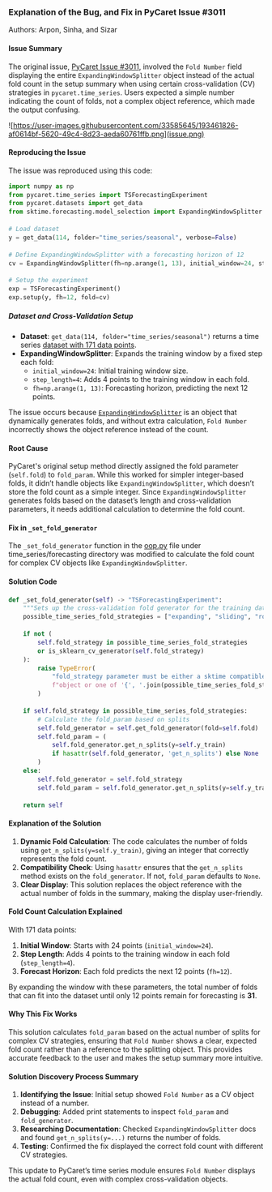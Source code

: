 ### Explanation of the Bug, and Fix in PyCaret Issue #3011
Authors: Arpon, Sinha, and Sizar

#### Issue Summary
The original issue, [PyCaret Issue #3011](https://github.com/pycaret/pycaret/issues/3011), involved the `Fold Number` field displaying the entire `ExpandingWindowSplitter` object instead of the actual fold count in the setup summary when using certain cross-validation (CV) strategies in `pycaret.time_series`. Users expected a simple number indicating the count of folds, not a complex object reference, which made the output confusing.  

![https://user-images.githubusercontent.com/33585645/193461826-af0614bf-5620-49c4-8d23-aeda60761ffb.png](issue.png)

#### Reproducing the Issue

The issue was reproduced using this code:

```python
import numpy as np
from pycaret.time_series import TSForecastingExperiment
from pycaret.datasets import get_data
from sktime.forecasting.model_selection import ExpandingWindowSplitter

# Load dataset
y = get_data(114, folder="time_series/seasonal", verbose=False)

# Define ExpandingWindowSplitter with a forecasting horizon of 12
cv = ExpandingWindowSplitter(fh=np.arange(1, 13), initial_window=24, step_length=4)

# Setup the experiment
exp = TSForecastingExperiment()
exp.setup(y, fh=12, fold=cv)
```

##### Dataset and Cross-Validation Setup

- **Dataset**: `get_data(114, folder="time_series/seasonal")` returns a time series [dataset with 171 data points](https://github.com/bennColl-cs4387/sizar/blob/main/group-fix/dataset_114.csv). 
- **ExpandingWindowSplitter**: Expands the training window by a fixed step each fold:
  - `initial_window=24`: Initial training window size.
  - `step_length=4`: Adds 4 points to the training window in each fold.
  - `fh=np.arange(1, 13)`: Forecasting horizon, predicting the next 12 points.

The issue occurs because [`ExpandingWindowSplitter`](https://sktime-backup.readthedocs.io/en/v0.11.4/api_reference/auto_generated/sktime.forecasting.model_selection.ExpandingWindowSplitter.html) is an object that dynamically generates folds, and without extra calculation, `Fold Number` incorrectly shows the object reference instead of the count.

#### Root Cause

PyCaret's original setup method directly assigned the fold parameter (`self.fold`) to `fold_param`. While this worked for simpler integer-based folds, it didn’t handle objects like `ExpandingWindowSplitter`, which doesn’t store the fold count as a simple integer. Since `ExpandingWindowSplitter` generates folds based on the dataset’s length and cross-validation parameters, it needs additional calculation to determine the fold count.

#### Fix in `_set_fold_generator`

The `_set_fold_generator` function in the [oop.py](https://github.com/pycaret/pycaret/blob/97649adf8965fd02831c14982a48323b6ce7de4c/pycaret/time_series/forecasting/oop.py#L967) file under time_series/forecasting directory was modified to calculate the fold count for complex CV objects like `ExpandingWindowSplitter`.

#### Solution Code

```python
def _set_fold_generator(self) -> "TSForecastingExperiment":
    """Sets up the cross-validation fold generator for the training dataset."""
    possible_time_series_fold_strategies = ["expanding", "sliding", "rolling"]

    if not (
        self.fold_strategy in possible_time_series_fold_strategies
        or is_sklearn_cv_generator(self.fold_strategy)
    ):
        raise TypeError(
            "fold_strategy parameter must be either a sktime compatible CV generator "
            f"object or one of '{', '.join(possible_time_series_fold_strategies)}'."
        )

    if self.fold_strategy in possible_time_series_fold_strategies:
        # Calculate the fold_param based on splits
        self.fold_generator = self.get_fold_generator(fold=self.fold)
        self.fold_param = (
            self.fold_generator.get_n_splits(y=self.y_train)
            if hasattr(self.fold_generator, 'get_n_splits') else None  
        )
    else:
        self.fold_generator = self.fold_strategy
        self.fold_param = self.fold_generator.get_n_splits(y=self.y_train)

    return self
```

#### Explanation of the Solution

1. **Dynamic Fold Calculation**: The code calculates the number of folds using `get_n_splits(y=self.y_train)`, giving an integer that correctly represents the fold count.
2. **Compatibility Check**: Using `hasattr` ensures that the `get_n_splits` method exists on the `fold_generator`. If not, `fold_param` defaults to `None`.
3. **Clear Display**: This solution replaces the object reference with the actual number of folds in the summary, making the display user-friendly.

#### Fold Count Calculation Explained

With 171 data points:
1. **Initial Window**: Starts with 24 points (`initial_window=24`).
2. **Step Length**: Adds 4 points to the training window in each fold (`step_length=4`).
3. **Forecast Horizon**: Each fold predicts the next 12 points (`fh=12`).

By expanding the window with these parameters, the total number of folds that can fit into the dataset until only 12 points remain for forecasting is **31**.

#### Why This Fix Works

This solution calculates `fold_param` based on the actual number of splits for complex CV strategies, ensuring that `Fold Number` shows a clear, expected fold count rather than a reference to the splitting object. This provides accurate feedback to the user and makes the setup summary more intuitive.

#### Solution Discovery Process Summary

1. **Identifying the Issue**: Initial setup showed `Fold Number` as a CV object instead of a number.
2. **Debugging**: Added print statements to inspect `fold_param` and `fold_generator`.
3. **Researching Documentation**: Checked `ExpandingWindowSplitter` docs and found `get_n_splits(y=...)` returns the number of folds.
4. **Testing**: Confirmed the fix displayed the correct fold count with different CV strategies.

This update to PyCaret’s time series module ensures `Fold Number` displays the actual fold count, even with complex cross-validation objects.
